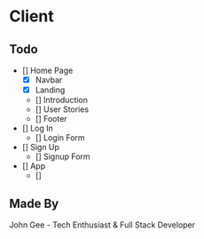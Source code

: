 # Client

## Todo

- [] Home Page
  - [x] Navbar
  - [x] Landing
  - [] Introduction
  - [] User Stories
  - [] Footer
- [] Log In
  - [] Login Form
- [] Sign Up
  - [] Signup Form
- [] App
  - []

## Made By

John Gee - Tech Enthusiast & Full Stack Developer
